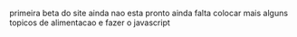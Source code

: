 primeira beta do site ainda nao esta pronto ainda falta colocar mais alguns topicos de alimentacao e fazer o javascript
